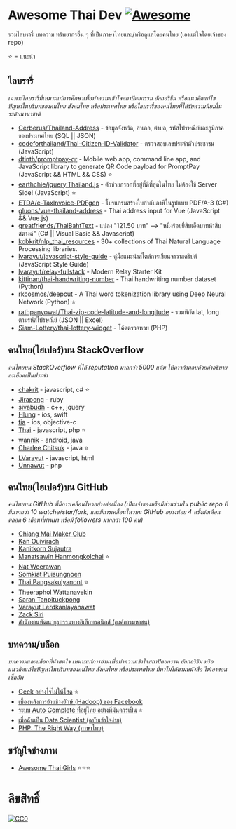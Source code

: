 # Awesome Thai Dev [![Awesome](https://cdn.rawgit.com/sindresorhus/awesome/d7305f38d29fed78fa85652e3a63e154dd8e8829/media/badge.svg)](https://github.com/sindresorhus/awesome)
รวมไลบรารี่ บทความ ทรัพยากรอื่น ๆ ที่เป็นภาษาไทยและ/หรือดูแลโดยคนไทย (เอาแต่ใจโดยเจ้าของ repo)

:star: = แนะนำ

## ไลบรารี่
*เฉพาะไลบรารี่ที่เหมาะแก่การศึกษาเพื่อทำความเข้าใจสถาปัตยกรรม อัลกอริธึม หรือแนวคิดแก้ไขปัญหาในบริบทของคนไทย สังคมไทย หรือประเทศไทย หรือไลบรารี่ของคนไทยที่ได้รับความนิยมในระดับนานาชาติ*

* [Cerberus/Thailand-Address](https://github.com/Cerberus/Thailand-Address) - ข้อมูลจังหวัด, อำเภอ, ตำบล, รหัสไปรษณีย์และภูมิภาค ของประเทศไทย (SQL || JSON)
* [codeforthailand/Thai-Citizen-ID-Validator](https://github.com/codeforthailand/Thai-Citizen-ID-Validator) - ตรวจสอบเลขประจำตัวประชาชน (JavaScript)
* [dtinth/promptpay-qr](https://github.com/dtinth/promptpay-qr) - Mobile web app, command line app, and JavaScript library to generate QR Code payload for PromptPay (JavaScript && HTML && CSS) :star:
* [earthchie/jquery.Thailand.js](https://github.com/earthchie/jquery.Thailand.js) - ตัวช่วยกรอกที่อยู่ที่ดีที่สุดในไทย ไม่ต้องใช้ Server Side! (JavaScript) :star:
* [ETDA/e-TaxInvoice-PDFgen](https://github.com/ETDA/e-TaxInvoice-PDFgen) - โปรแกรมสร้างใบกํากับภาษีในรูปแบบ PDF/A-3 (C#)
* [gluons/vue-thailand-address](https://github.com/gluons/vue-thailand-address) - Thai address input for Vue (JavaScript && Vue.js)
* [greatfriends/ThaiBahtText](https://github.com/greatfriends/ThaiBahtText) - แปลง "121.50 บาท" --> "หนึ่งร้อยยี่สิบเอ็ดบาทห้าสิบสตางค์" (C# || Visual Basic && Javascript)
* [kobkrit/nlp_thai_resources](https://github.com/kobkrit/nlp_thai_resources) - 30+ collections of Thai Natural Language Processing libraries.
* [lvarayut/javascript-style-guide](https://github.com/lvarayut/javascript-style-guide) - คู่มือแนะนำสไตล์การเขียนจาวาสคริปต์ (JavaScript Style Guide)
* [lvarayut/relay-fullstack](https://github.com/lvarayut/relay-fullstack) - Modern Relay Starter Kit
* [kittinan/thai-handwriting-number](https://github.com/kittinan/thai-handwriting-number) - Thai handwriting number dataset (Python)
* [rkcosmos/deepcut](https://github.com/rkcosmos/deepcut) - A Thai word tokenization library using Deep Neural Network (Python) :star:
* [rathpanyowat/Thai-zip-code-latitude-and-longitude](https://github.com/rathpanyowat/Thai-zip-code-latitude-and-longitude) - รวมพิกัด lat, long ตามรหัสไปรษณีย์ (JSON || Excel)
* [Siam-Lottery/thai-lottery-widget](https://github.com/Siam-Lottery/thai-lottery-widget) - โค้ดตรวจหวย (PHP)

## คนไทย(ไฮเปอร์)บน StackOverflow
*คนไทยบน StackOverflow ที่ได้ reputation มากกว่า 5000 แต้ม ให้ดาวถ้าตอบด้วยคำอธิบายละเอียดเป็นประจำ*
* [chakrit](https://stackoverflow.com/users/3055/chakrit) - javascript, c# :star:
* [Jirapong](https://stackoverflow.com/users/28843/jirapong) - ruby
* [sivabudh](https://stackoverflow.com/users/65313/sivabudh) - c++, jquery
* [Hlung](https://stackoverflow.com/users/467588/hlung) - ios, swift
* [tia](https://stackoverflow.com/users/397807/tia) - ios, objective-c
* [Thai](https://stackoverflow.com/users/559913/thai) - javascript, php :star:
* [wannik](https://stackoverflow.com/users/639616/wannik) - android, java
* [Charlee Chitsuk](https://stackoverflow.com/users/813999/charlee-chitsuk) - java :star:
* [LVarayut](https://stackoverflow.com/users/1998136/lvarayut) - javascript, html
* [Unnawut](https://stackoverflow.com/users/2716927/unnawut) - php

## คนไทย(ไฮเปอร์)บน GitHub
*คนไทยบน GitHub ที่มีการเคลื่อนไหวอย่างต่อเนื่อง (เป็นเจ้าของหรือมีส่วนร่วมใน public repo ที่มีมากกว่า 10 watche/star/fork, และมีการเคลื่อนไหวบน GitHub อย่างน้อย 4 ครั้งต่อเดือนตลอด 6 เดือนที่ผ่านมา หรือมี followers มากกว่า 100 คน)*

* [Chiang Mai Maker Club](https://github.com/cmmakerclub)
* [Kan Ouivirach](https://github.com/zkan)
* [Kanitkorn Sujautra](https://github.com/lukyth)
* [Manatsawin Hanmongkolchai](https://github.com/whs) :star:
* [Nat Weerawan](https://github.com/NAzT)
* [Somkiat Puisungnoen](https://github.com/up1)
* [Thai Pangsakulyanont](https://github.com/dtinth) :star:
* [Theeraphol Wattanavekin](https://github.com/parnurzeal)
* [Saran Tanpituckpong](https://github.com/gluons)
* [Varayut Lerdkanlayanawat](https://github.com/lvarayut)
* [Zack Siri](https://github.com/zacksiri)
* [สำนักงานพัฒนาธุรกรรมทางอิเล็กทรอนิกส์ (องค์การมหาชน)](https://github.com/ETDA)

## บทความ/บล็อก
*บทความและบล็อกที่น่าสนใจ เหมาะแก่การอ่านเพื่อทำความเข้าใจสถาปัตยกรรม อัลกอริธึม หรือแนวคิดแก้ไขปัญหาในบริบทของคนไทย สังคมไทย หรือประเทศไทย ที่หาไม่ได้ตามหนังสือ ไม่เอาสอนเซ็ตอัพ*

* [Geek อย่างไรไม่ให้โสด](https://www.blognone.com/node/26643) :star:
* [เบื้องหลังการย้ายช้างยักษ์ (Hadoop) ของ Facebook](https://www.blognone.com/node/25406)
* [ระบบ Auto Complete ที่อยู่ไทย อย่างที่มันควรเป็น](https://medium.com/@earthchie/%E0%B8%A3%E0%B8%B0%E0%B8%9A%E0%B8%9A-auto-complete-%E0%B8%97%E0%B8%B5%E0%B9%88%E0%B8%AD%E0%B8%A2%E0%B8%B9%E0%B9%88%E0%B9%84%E0%B8%97%E0%B8%A2-%E0%B8%AD%E0%B8%A2%E0%B9%88%E0%B8%B2%E0%B8%87%E0%B8%97%E0%B8%B5%E0%B9%88%E0%B8%A1%E0%B8%B1%E0%B8%99%E0%B8%84%E0%B8%A7%E0%B8%A3%E0%B9%80%E0%B8%9B%E0%B9%87%E0%B8%99-27360185d86a) :star:
* [เมื่อฉันเป็น Data Scientist (ฉบับเข้าใจง่าย)](https://pantip.com/topic/36702940)
* [PHP: The Right Way (ภาษาไทย)](https://apzentral.github.io/php-the-right-way/)

## ขวัญใจช่างภาพ
* [Awesome Thai Girls](https://github.com/tostyle/awesome-thai-girls) :star::star::star:

# ลิขสิทธิ์
[![CC0](http://i.creativecommons.org/p/zero/1.0/88x31.png)](http://creativecommons.org/publicdomain/zero/1.0/)
